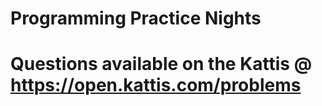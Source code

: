 # Programming Practice Nights

#  Questions available on the Kattis @ https://open.kattis.com/problems
